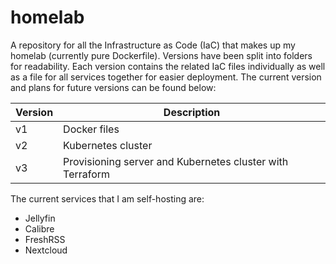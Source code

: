 # homelab
A repository for all the Infrastructure as Code (IaC) that makes up my homelab (currently pure Dockerfile). Versions have been split into folders for readability. Each version contains the related IaC files individually as well as a file for all services together for easier deployment. The current version and plans for future versions can be found below:

|Version|Description|
|-------|-----------|
|v1|Docker files|
|v2|Kubernetes cluster|
|v3|Provisioning server and Kubernetes cluster with Terraform|

The current services that I am self-hosting are:

- Jellyfin
- Calibre
- FreshRSS
- Nextcloud
